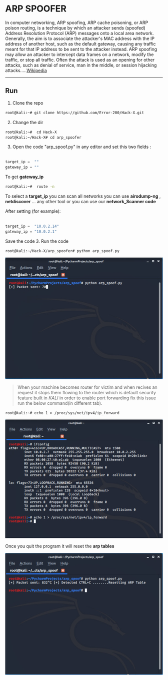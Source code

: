 # ARP SPOOFER


In computer networking, ARP spoofing, ARP cache poisoning, or ARP poison routing, is a technique by which an attacker sends (spoofed) Address Resolution Protocol (ARP) messages onto a local area network. Generally, the aim is to associate the attacker's MAC address with the IP address of another host, such as the default gateway, causing any traffic meant for that IP address to be sent to the attacker instead.
ARP spoofing may allow an attacker to intercept data frames on a network, modify the traffic, or stop all traffic. Often the attack is used as an opening for other attacks, such as denial of service, man in the middle, or session hijacking attacks.....[Wikipedia](https://en.wikipedia.org/wiki/ARP_spoofing)

---

## Run 

1. Clone the repo 

```bash
root@kali:~# git clone https://github.com/Error-200/Hack-X.git

```
2. Change the dir 

```bash
root@kali:~#  cd Hack-X
root@kali:~/Hack-X# cd arp_spoofer

```

3. Open the code "arp_spoof.py" in any editor and set this two fields : 

```python

target_ip =  ""
gateway_ip = ""

```

To get **gateway_ip**

```bash
root@kali:~#  route -n 

```
To select a **target_ip** you can scan all networks you can use  **airodump-ng** , **netdiscover** ... any other tool or you can use our **network_Scanner code**

After setting (for example):

```python

target_ip =  "10.0.2.14"
gateway_ip = "10.0.2.1"

```
Save the code 
3. Run the code 
```bash
root@kali:~/Hack-X/arp_spoofer# python arp_spoof.py
```
![](img/a1.jpeg)


>When your machine becomes router for victim and when recives an request it stops them flowing  to the router which is  default security feature built in *KALI* in order to enable port forwarding fix this issue run the below command(in different tab).

```
root@kali:~# echo 1 > /proc/sys/net/ipv4/ip_forward

```
![](img/a2.jpeg)

Once you quit the program it will reset the **arp tables**

![](img/a4.jpeg)
